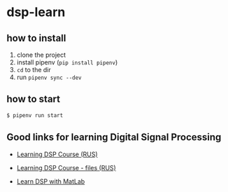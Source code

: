 # dsp-learn

## how to install

1) clone the project
2) install pipenv (`pip install pipenv`) 
3) `cd` to the dir
4) run `pipenv sync --dev`

## how to start

```bash
$ pipenv run start
```

## Good links for learning Digital Signal Processing

- [Learning DSP Course (RUS)](https://habr.com/ru/post/460445/)

- [Learning DSP Course - files (RUS)](https://github.com/hukenovs/dsp-theory)

- [Learn DSP with MatLab](https://www.youtube.com/playlist?list=PLmu_y3-DV2_kpP8oX_Uug0IbgH2T4hRPL)
